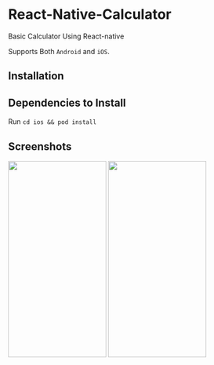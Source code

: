 # React-Native-Calculator
Basic Calculator Using React-native

Supports Both `Android` and `iOS`.

## Installation

## Dependencies to Install

Run `cd ios && pod install`


## Screenshots

<img src="https://user-images.githubusercontent.com/46760095/198566368-06f622bc-7b2b-4b30-b9bf-50f52b183f5b.png" width="200" height="400">

<img src="https://user-images.githubusercontent.com/46760095/198956631-a389705f-b100-4f5c-9ed3-93f7bcb241a7.png" width="200" height="400">


